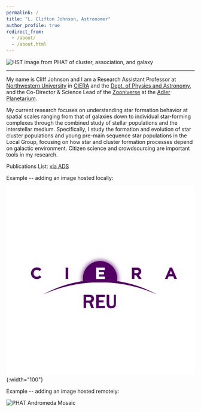 ```yaml
---
permalink: /
title: "L. Clifton Johnson, Astronomer"
author_profile: true
redirect_from: 
  - /about/
  - /about.html
---
```


![HST image from PHAT of cluster, association, and galaxy](https://bpb-us-e1.wpmucdn.com/sites.northwestern.edu/dist/5/1928/files/2017/09/cropped-b21crop-12qj9v2.png)

---------

My name is Cliff Johnson and I am a Research Assistant Professor at [Northwestern University](https://www.northwestern.edu/) in [CIERA](https://ciera.northwestern.edu/) and the [Dept. of Physics and Astronomy](https://physics.northwestern.edu/), and the Co-Director & Science Lead of the [Zooniverse](https://www.zooniverse.org/) at the [Adler Planetarium](https://www.adlerplanetarium.org/).

My current research focuses on understanding star formation behavior at spatial scales ranging from that of galaxies down to individual star-forming complexes through the combined study of stellar populations and the interstellar medium. Specifically, I study the formation and evolution of star cluster populations and young pre-main sequence star populations in the Local Group, focusing on how star and cluster formation processes depend on galactic environment. Citizen science and crowdsourcing are important tools in my research.

Publications List: [via ADS](https://ui.adsabs.harvard.edu/#search/q=orcid%3A0000-0001-6421-0953&sort=date%20desc%2C%20bibcode%20desc)

Example -- adding an image hosted locally:

![CIERA REU Logo](/images/logo_cierareu.png){:width="100"}

Example -- adding an image hosted remotely:

![PHAT Andromeda Mosaic](https://panoptes-uploads.zooniverse.org/production/project_attached_image/049c71e3-6a77-4476-b3aa-8daf3f6b7578.jpeg)